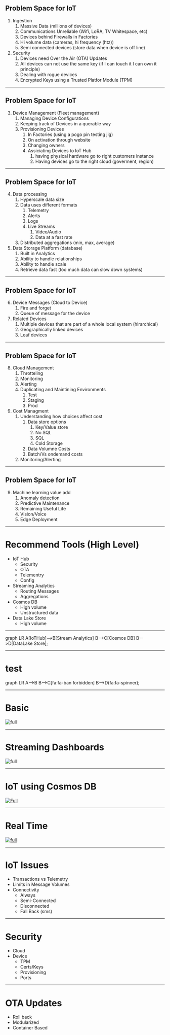 ## Problem Space for IoT
 1. Ingestion
    1. Massive Data (millions of devices)
    2. Communications Unreliable (Wifi, LoRA, TV Whitespace, etc)
    3. Devices behind Firewalls in Factories
    4. Hi volume data (cameras, hi frequency (htz))
    5. Semi connected devices (store data when device is off line)
 2. Security
    1. Devices need Over the Air (OTA) Updates
    2. All devices can not use the same key (if I can touch it I can own it principle)
    3. Dealing with rogue devices 
    4. Encrypted Keys using a Trusted Platfor Module (TPM)

---
## Problem Space for IoT

 3. Device Management (Fleet management)
    1. Managing Device Configurations
    2. Keeping track of Devices in a querable way
    3. Provisioning Devices
       1. In Factories (using a pogo pin testing jig)
       2. On activation through website
       3. Changing owners
       4. Assiciating Devices to IoT Hub
          1. having physical hardware go to right customers instance
          2. Having devices go to the right cloud (goverment, region)
   

---

## Problem Space for IoT
4. Data processing
   1. Hyperscale data size
   2. Data uses different formats
      1. Telemetry 
      2. Alerts
      3. Logs
      4. Live Streams
         1. Video/Audio
         2. Data at a fast rate
   3. Distributed aggregations (min, max, average)
5. Data Storage Platform (database)
   1. Built in Analytics
   2. Ability to handle relationships
   3. Ability to handle scale
   4. Retrieve data fast (too much data can slow down systems)

---

## Problem Space for IoT
 
6. Device Messages (Cloud to Device)
   1. Fire and forget
   2. Queue of message for the device
7. Related Devices
   1. Multiple devices that are part of a whole local system (hirarchical)
   2. Geographically linked devices
   3. Leaf devices

---
## Problem Space for IoT


8. Cloud Management
   1. Throtteling
   2. Monitoring 
   3. Alerting
   4. Duplicating and Maintining Environments
      1. Test
      2. Staging
      3. Prod
9. Cost Managment
   1.  Understanding how choices affect cost
       1. Data store options
          1. Key/Value store
          2. No SQL
          3. SQL
          4. Cold Storage
       2. Data Volumne Costs
       3. Batch/Vs ondemand costs
    1. Monitoring/Alerting

   
---
## Problem Space for IoT

9. Machine learning value add
   1.  Anomaly detection
   2.  Predictive Maintenance
   3.  Remaining Useful Life
   4.  Vision/Voice
   5.  Edge Deployment

---
# Recommend Tools (High Level)
* IoT Hub 
  * Security
  * OTA
  * Telementry
  * Config
* Streaming Analytics
  * Routing Messages
  * Aggregations
* Cosmos DB
  * High volume
  * Unstructured data
* Data Lake Store
  * High volume
 
 ---

<div class="mermaid">
  graph LR
      A[IoTHub]-->B[Stream Analytics]
      B-->C[Cosmos DB]
      B-->D[DataLake Store];
  </div>

---
# test
<div class="mermaid">
  graph LR
      A-->B
      B-->C[fa:fa-ban forbidden]
      B-->D(fa:fa-spinner);
  </div>

---


# Basic
![full](https://microshak.github.io/MicroNotes/Images/IoTRef/Basic.png)

---
# Streaming Dashboards

![full](https://microshak.github.io/MicroNotes/Images/IoTRef/StreamingDashboards.png)

---
# IoT using Cosmos DB

[![Full](https://microshak.github.io/MicroNotes/Images/IoTRef/IoTCosmos.png)](https://azure.microsoft.com/en-us/solutions/architecture/iot-using-cosmos-db/)


---

# Real Time

[![full](https://microshak.github.io/MicroNotes/Images/IoTRef/RealTime.png)](https://azure.microsoft.com/en-us/solutions/architecture/real-time-analytics/)

---
# IoT Issues
* Transactions vs Telemetry
*  Limits in Message Volumes
* Connectivity
  * Always
  * Semi-Connected
  * Disconnected
  * Fall Back (sms)

---

# Security
* Cloud
* Device
  * TPM
  * Certs/Keys
  * Provisioning
  * Ports

---

# OTA Updates
  * Roll back
  * Modularized 
  * Container Based


